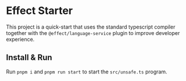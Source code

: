 # Effect Starter

This project is a quick-start that uses the standard typescript compiler together with the `@effect/language-service` plugin to improve developer experience.

## Install & Run

Run `pnpm i` and `pnpm run start` to start the `src/unsafe.ts` program.
